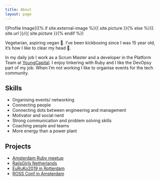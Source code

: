 ```yaml
---
title: About
layout: page
---
```

![Profile Image]({% if site.external-image %}{{ site.picture }}{% else %}{{ site.url }}/{{ site.picture }}{% endif %})

<p> Vegetarian, aspiring vegan 🌱. 
I’ve been kickboxing since I was 15 year old, it’s how I like to clear my head 🥊.

In my daily job I work as a Scrum Master and a developer in the Platform Team at <a href="https://www.youngcapital.nl">YoungCapital</a>. I enjoy tinkering with Ruby and I like the DevOpsy part of my job. When I’m not working I like to organise events for the tech community.  
</p>

<h2>Skills</h2>

<ul class="skill-list">
	<li>Organising events/ networking</li>
	<li>Connecting people</li>
	<li>Connecting dots between engineering and management</li>
	<li>Motivator and social nerd</li>
	<li>Strong communication and problem solving skills</li>
	<li>Coaching people and teams</li>
	<li>More energy than a power plant</li>
</ul>

<h2>Projects</h2>

<ul>
	<li><a href="https://amsrb.org/">Amsterdam Ruby meetup</a></li>
	<li><a href="https://railsgirls.com/thehague.html">RailsGirls Netherlands</a></li>
	<li><a href="https://euruko2019.org/">EuRuKo2019 in Rotterdam</a></li>
	<li><a href="https://www.rossconf.io">ROSS Conf in Amsterdam</a></li>
</ul>
